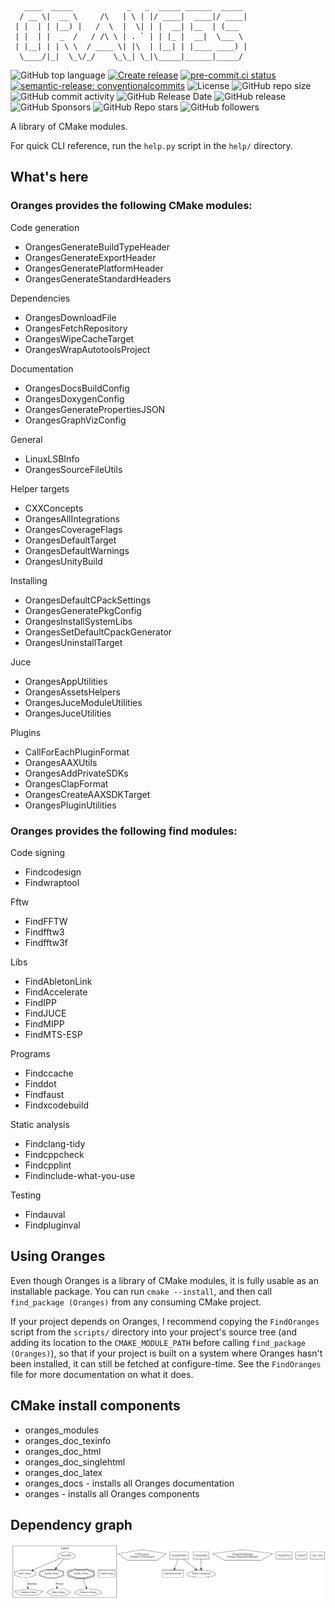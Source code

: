 <!-- markdownlint-disable -->
<!-- editorconfig-checker-disable -->
```
   ____  _____            _   _  _____ ______  _____
  / __ \|  __ \     /\   | \ | |/ ____|  ____|/ ____|
 | |  | | |__) |   /  \  |  \| | |  __| |__  | (___
 | |  | |  _  /   / /\ \ | . ` | | |_ |  __|  \___ \
 | |__| | | \ \  / ____ \| |\  | |__| | |____ ____) |
  \____/|_|  \_\/_/    \_\_| \_|\_____|______|_____/
```

![GitHub top language](https://img.shields.io/github/languages/top/benthevining/Oranges)
[![Create release](https://github.com/benthevining/Oranges/actions/workflows/release.yml/badge.svg)](https://github.com/benthevining/Oranges/actions/workflows/release.yml)
[![pre-commit.ci status](https://results.pre-commit.ci/badge/github/benthevining/Oranges/main.svg)](https://results.pre-commit.ci/latest/github/benthevining/Oranges/main)
[![semantic-release: conventionalcommits](https://img.shields.io/badge/semantic--release-conventionalcommits-e10079?logo=semantic-release)](https://github.com/semantic-release/semantic-release)
![License](https://img.shields.io/github/license/benthevining/Oranges)
![GitHub repo size](https://img.shields.io/github/repo-size/benthevining/Oranges)
![GitHub commit activity](https://img.shields.io/github/commit-activity/m/benthevining/Oranges)
![GitHub Release Date](https://img.shields.io/github/release-date/benthevining/Oranges)
![GitHub release](https://img.shields.io/github/v/release/benthevining/Oranges)
![GitHub Sponsors](https://img.shields.io/github/sponsors/benthevining?style=social)
![GitHub Repo stars](https://img.shields.io/github/stars/benthevining/Oranges?style=social)
![GitHub followers](https://img.shields.io/github/followers/benthevining?style=social)

A library of CMake modules.

For quick CLI reference, run the `help.py` script in the `help/` directory.

## What's here

### Oranges provides the following CMake modules:

Code generation
  * OrangesGenerateBuildTypeHeader
  * OrangesGenerateExportHeader
  * OrangesGeneratePlatformHeader
  * OrangesGenerateStandardHeaders

Dependencies
  * OrangesDownloadFile
  * OrangesFetchRepository
  * OrangesWipeCacheTarget
  * OrangesWrapAutotoolsProject

Documentation
  * OrangesDocsBuildConfig
  * OrangesDoxygenConfig
  * OrangesGeneratePropertiesJSON
  * OrangesGraphVizConfig

General
  * LinuxLSBInfo
  * OrangesSourceFileUtils

Helper targets
  * CXXConcepts
  * OrangesAllIntegrations
  * OrangesCoverageFlags
  * OrangesDefaultTarget
  * OrangesDefaultWarnings
  * OrangesUnityBuild

Installing
  * OrangesDefaultCPackSettings
  * OrangesGeneratePkgConfig
  * OrangesInstallSystemLibs
  * OrangesSetDefaultCpackGenerator
  * OrangesUninstallTarget

Juce
  * OrangesAppUtilities
  * OrangesAssetsHelpers
  * OrangesJuceModuleUtilities
  * OrangesJuceUtilities

Plugins
  * CallForEachPluginFormat
  * OrangesAAXUtils
  * OrangesAddPrivateSDKs
  * OrangesClapFormat
  * OrangesCreateAAXSDKTarget
  * OrangesPluginUtilities

### Oranges provides the following find modules:

Code signing
  * Findcodesign
  * Findwraptool

Fftw
  * FindFFTW
  * Findfftw3
  * Findfftw3f

Libs
  * FindAbletonLink
  * FindAccelerate
  * FindIPP
  * FindJUCE
  * FindMIPP
  * FindMTS-ESP

Programs
  * Findccache
  * Finddot
  * Findfaust
  * Findxcodebuild

Static analysis
  * Findclang-tidy
  * Findcppcheck
  * Findcpplint
  * Findinclude-what-you-use

Testing
  * Findauval
  * Findpluginval

## Using Oranges

Even though Oranges is a library of CMake modules, it is fully usable as an installable package.
You can run `cmake --install`, and then call `find_package (Oranges)` from any consuming CMake project.

If your project depends on Oranges, I recommend copying the `FindOranges` script from the `scripts/` directory into your project's source tree (and adding its location to the `CMAKE_MODULE_PATH` before calling `find_package (Oranges)`), so that if your project is built on a system where Oranges hasn't been installed, it can still be fetched at configure-time.
See the `FindOranges` file for more documentation on what it does.

## CMake install components
  * oranges_modules
  * oranges_doc_texinfo
  * oranges_doc_html
  * oranges_doc_singlehtml
  * oranges_doc_latex
  * oranges_docs - installs all Oranges documentation
  * oranges - installs all Oranges components

## Dependency graph

<p align="center">
  <img src="https://github.com/benthevining/Oranges/blob/main/util/deps_graph.png" alt="Oranges dependency graph"/>
</p>
